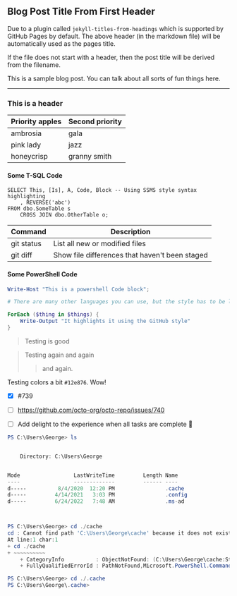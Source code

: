 ## Blog Post Title From First Header

Due to a plugin called `jekyll-titles-from-headings` which is supported by GitHub Pages by default. The above header (in the markdown file) will be automatically used as the pages title.

If the file does not start with a header, then the post title will be derived from the filename.

This is a sample blog post. You can talk about all sorts of fun things here.

---

### This is a header

| Priority apples | Second priority |
| --- | --- |
| ambrosia | gala |
| pink lady | jazz |
| honeycrisp | granny smith |

#### Some T-SQL Code

```tsql
SELECT This, [Is], A, Code, Block -- Using SSMS style syntax highlighting
    , REVERSE('abc')
FROM dbo.SomeTable s
    CROSS JOIN dbo.OtherTable o;
```

| Command | Description |
| --- | --- |
| git status | List all new or modified files |
| git diff | Show file differences that haven't been staged |

#### Some PowerShell Code

```powershell
Write-Host "This is a powershell Code block";

# There are many other languages you can use, but the style has to be loaded first

ForEach ($thing in $things) {
    Write-Output "It highlights it using the GitHub style"
}
```
>Testing is good

> Testing again
> and again
> > and again.

Testing colors a bit `#12e876`. Wow!

- [x] #739
- [ ] https://github.com/octo-org/octo-repo/issues/740
- [ ] Add delight to the experience when all tasks are complete :tada:



```powershell
PS C:\Users\George> ls


    Directory: C:\Users\George


Mode                 LastWriteTime         Length Name
----                 -------------         ------ ----
d-----          8/4/2020  12:20 PM                .cache
d-----         4/14/2021   3:03 PM                .config
d-----         6/24/2022   7:48 AM                .ms-ad



PS C:\Users\George> cd ./cache
cd : Cannot find path 'C:\Users\George\cache' because it does not exist.
At line:1 char:1
+ cd ./cache
+ ~~~~~~~~~~
    + CategoryInfo          : ObjectNotFound: (C:\Users\George\cache:String) [Set-Location], ItemNotFoundException
    + FullyQualifiedErrorId : PathNotFound,Microsoft.PowerShell.Commands.SetLocationCommand

PS C:\Users\George> cd ./.cache
PS C:\Users\George\.cache>

```

